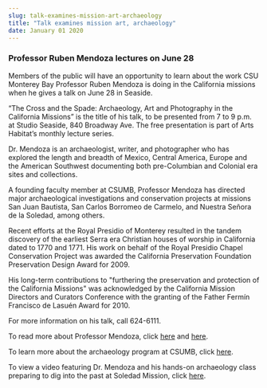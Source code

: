 ```yaml
---
slug: talk-examines-mission-art-archaeology
title: "Talk examines mission art, archaeology"
date: January 01 2020
---
```


 
<h3>Professor Ruben Mendoza lectures on June 28</h3>
<p>
  Members of the public will have an opportunity to learn about the work CSU
  Monterey Bay Professor Ruben Mendoza is doing in the California missions when
  he gives a talk on June 28 in Seaside.
</p>
<p>
  “The Cross and the Spade: Archaeology, Art and Photography in the California
  Missions” is the title of his talk, to be presented from 7 to 9 p.m. at Studio
  Seaside, 840 Broadway Ave. The free presentation is part of Arts Habitat’s
  monthly lecture series.
</p>
<p>
  Dr. Mendoza is an archaeologist, writer, and photographer who has explored the
  length and breadth of Mexico, Central America, Europe and the American
  Southwest documenting both pre-Columbian and Colonial era sites and
  collections.
</p>
<p>
  A founding faculty member at CSUMB, Professor Mendoza has directed major
  archaeological investigations and conservation projects at missions San Juan
  Bautista, San Carlos Borromeo de Carmelo, and Nuestra Señora de la Soledad,
  among others.
</p>
<p>
  Recent efforts at the Royal Presidio of Monterey resulted in the tandem
  discovery of the earliest Serra era Christian houses of worship in California
  dated to 1770 and 1771. His work on behalf of the Royal Presidio Chapel
  Conservation Project was awarded the California Preservation Foundation
  Preservation Design Award for 2009.
</p>
<p>
  His long-term contributions to "furthering the preservation and protection of
  the California Missions" was acknowledged by the California Mission Directors
  and Curators Conference with the granting of the Father Fermín Francisco de
  Lasuén Award for 2010.
</p>
<p>For more information on his talk, call 624-6111.</p>
<p>
  To read more about Professor Mendoza, click
  <a href="https://success.csumb.edu/ruben-mendoza">here</a> and
  <a
    href="https://news.csumb.edu/news/2010/oct/21/working-professor-ruben-mendoza-archaeology-students-uncover-career"
    >here</a
  >.
</p>
<p>
  To learn more about the archaeology program at CSUMB, click
  <a href="https://archaeology.csumb.edu/">here</a>.
</p>
<p>
  To view a video featuring Dr. Mendoza and his hands-on archaeology class
  preparing to dig into the past at Soledad Mission, click
  <a href="https://cahss.csumb.edu/u-stories-fall-2010/sbs-mission-soledad-dig"
    >here</a
  >.
</p>
<p></p>
 
